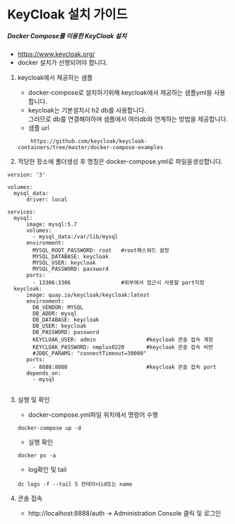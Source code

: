 # KeyCloak 설치 가이드


##### Docker Compose를 이용한 KeyCloak 설치

- https://www.keycloak.org/
- docker 설치가 선행되어야 합니다.

1. keycloak에서 제공하는 샘플
    - docker-compose로 설치하기위해 keycloak에서 제공하는 샘플yml을 사용합니다.
    - keycloak는 기본설치시 h2 db를 사용합니다.  
    그러므로 db를 연결해야하며 샘플에서 여러db와 연계하는 방법을 제공합니다.
    - 샘플 url
    ```
        https://github.com/keycloak/keycloak-containers/tree/master/docker-compose-examples
    ```

2. 적당한 장소에 폴더생성 후 명칭은 docker-compose.yml로 파일을생성합니다.

```
version: '3'

volumes:
  mysql_data:
      driver: local

services:
  mysql:
      image: mysql:5.7
      volumes:
        - mysql_data:/var/lib/mysql
      environment:
        MYSQL_ROOT_PASSWORD: root   #root패스워드 설정
        MYSQL_DATABASE: keycloak
        MYSQL_USER: keycloak
        MYSQL_PASSWORD: password
      ports:
        - 13306:3306                #외부에서 접근시 사용할 port지정
  keycloak:
      image: quay.io/keycloak/keycloak:latest
      environment:
        DB_VENDOR: MYSQL
        DB_ADDR: mysql
        DB_DATABASE: keycloak
        DB_USER: keycloak
        DB_PASSWORD: password
        KEYCLOAK_USER: admin                #keycloak 콘솔 접속 계정
        KEYCLOAK_PASSWORD: nmplus0220       #keycloak 콘솔 접속 비번
        #JDBC_PARAMS: "connectTimeout=30000"
      ports:
        - 8888:8080                         #keycloak 콘솔 접속 port
      depends_on:
        - mysql


```

3. 실행 및 확인
    - docker-compose.yml파일 위치에서 명령어 수행  
    ```
    docker-compose up -d
    ```
    - 실행 확인  
    ```
    docker ps -a
    ```
    - log확인 및 tail  
    ```
    dc logs -f --tail 5 컨테이너id또는 name
    ```

4. 콘솔 접속
    - http://localhost:8888/auth -> Administration Console 클릭 및 로그인



